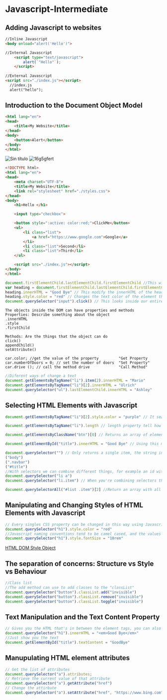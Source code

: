 # Javascript-Intermediate

## Adding Javascript to websites
```html
//Inline Javascript
<body onload="alert('Hello')">

//Internal Javascript
    <script type="text/javascript">
        alert(`"Hello"`);
    </script>
  
//External Javascript
<script src="./index.js"></script>
  //index.js
  alert("hello");
```

## Introduction to the Document Object Model
```html
<html lang="en">
<head>
    <title>My Website</title>
</head>
<body>
    <button>Alert</button>
</body>
</html>
```
![Sin título](https://user-images.githubusercontent.com/93165649/151464612-50654f1c-b890-40e7-b668-1660722239ef.png)
![16g5gfert](https://user-images.githubusercontent.com/93165649/151465209-5f24c04d-e73c-478b-bff2-8fe82563d382.png)
```html
<!DOCTYPE html>
<html lang="en">
<head>
    <meta charset="UTF-8">
    <title>My Website</title>
    <link rel="stylesheet" href="./styles.css">
</head>
<body>
    <h1>Hello </h1>

    <input type="checkbox">

    <button style=":active: color:red;">ClickMe</button>
    <ul>
        <li class="list">
            <a href="https://www.google.com">Google</a>
        </li>
        <li class="list">Second</li>
        <li class="list">Third</li>
    </ul>

    <script src="./index.js"></script>
</body>
</html>
```
```javascript
document.firstElementChild.lastElementChild.firstElementChild //This will select the "<h1>Hello</h1>" tag thats inside the body
var heading = document.firstElementChild.lastElementChild.firstElementChild // This will save it inside the variable "heading" the DOM line of code
heading.innerHTML = "Good Bye" // This modify the innerHTML of the heading
heading.style.color = "red" // Changes the text color of the element that is selected to red
document.querySelector("input").click() // This looks inside our entire document for the object that has the selector of "input" and call a method "click". click simulates a mouse click
```
```
The objects inside the DOM can have properties and methods
Properties: Describe something about the object
.innerHTML
.style
.firstChild

Methods: Are the things that the object can do
click()
appendChild()
setAttribute()

car.color; //get the value of the property         "Get Property
car.numberOfDoors = 0; // set the number of doors  "Set Property" 
car.drive (); // call the method drive             "Call Method"
```
```javascript
//Diferent ways of change a text
document.getElementsByTagName("li").item(2).innerHTML = "Mario"
document.getElementsByTagName("li")[2].innerHTML = "Ulrich"
document.querySelector("ul").lastElementChild.innerHTML = "Ashley"
```

## Selecting HTML Elements with Javascript
```javascript
document.getElementsByTagName("li")[2].style.color = "purple" // It searches for the element with a particular tag name, the result is an array

document.getElementsByTagName("li").length // length property tell how many items are in the array

document.getElementsByClassName("btn")[0] // Returns an array of element with a particular class name

document.getElementById("title").innerHTML = "Good Bye" // Using this method you only get back one item instead of an array

document.querySelector("") // Only returns a single item, the string inside the parentheses is a selector
("body")
(".navbar")
("#title")
//With selectors we can combine different things, for example an id with a class, or a class with an element
document.querySelector("li a")
document.querySelector("li.item") // When you're combining selectors that occur in the same element there are no spaces

document.querySelectorAll("#list .item")[2] //Return an array with all of the objects that match that selector
```

## Manipulating and Changing Styles of HTML Elements with Javascript
```javascript
// Every singles CSS property can be changed in this way using Javascript, but the property names might look different
document.querySelector("h1").style.color = "red" 
//Javascript naming conventions tend to be camel cased, and the values have to be represented as strings
document.querySelector("h1").style.fontSize = "10rem"
```
[HTML DOM Style Object](https://www.w3schools.com/jsref/dom_obj_style.asp)

## The separation of concerns: Structure vs Style vs Behaviour
```javascript
//Class list
//The add method can use to add classes to the "classList"
document.querySelector("button").classList.add("invisible")
document.querySelector("button").classList.remove("invisible")
document.querySelector("button").classList.toggle("invisible")
```

## Text Manipulation and the Text Content Property
```javascript
// Gives you the HTML that's in between the element tags, you can also add HTML code on the fly
document.querySelector("h1").innerHTML = "<em>Good Bye</em>"
//Just show you the text
document.getElementById("title").textContent = "GoodBye"
```

## Manupulating HTML element attributes
```javascript
// Get the list of attributes
document.querySelector("a").attributes;
// Retrieve the current value of that attribute
document.querySelector("a").getAttribute("href")
// Change the attirbute
document.querySelector("a").setAttribute("href", "https://www.bing.com")
```
